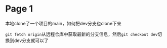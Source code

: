 # Page 1

本地clone了一个项目的main，如何把dev分支也clone下来

`git fetch origin`从远程仓库中获取最新的分支信息，然后`git checkout dev`切换到dev分支就可以了
